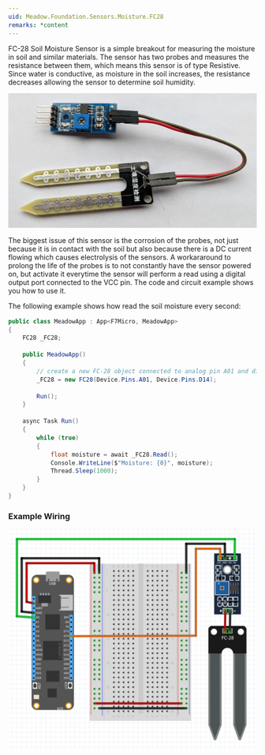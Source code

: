 ```yaml
---
uid: Meadow.Foundation.Sensors.Moisture.FC28
remarks: *content
---
```


FC-28 Soil Moisture Sensor is a simple breakout for measuring the moisture in soil and similar materials. The sensor has two probes and measures the resistance between them, which means this sensor is of type Resistive. Since water is conductive, as moisture in the soil increases, the resistance decreases allowing the sensor to determine soil humidity. 

![](../../API_Assets/Meadow.Foundation.Sensors.Moisture.FC28/img_FC28.jpg)

The biggest issue of this sensor is the corrosion of the probes, not just because it is in contact with the soil but also because there is a DC current flowing which causes electrolysis of the sensors. A workararound to prolong the life of the probes is to not constantly have the sensor powered on, but activate it everytime the sensor will perform a read using a digital output port connected to the VCC pin. The code and circuit example shows you how to use it.

The following example shows how read the soil moisture every second:

```csharp
public class MeadowApp : App<F7Micro, MeadowApp>
{
    FC28 _FC28;

    public MeadowApp()
    {
        // create a new FC-28 object connected to analog pin A01 and digital pin 14
        _FC28 = new FC28(Device.Pins.A01, Device.Pins.D14);

        Run();
    }

    async Task Run()
    {
        while (true)
        {
            float moisture = await _FC28.Read();
            Console.WriteLine($"Moisture: {0}", moisture);
            Thread.Sleep(1000);
        }
    }
}
```

### Example Wiring

![](../../API_Assets/Meadow.Foundation.Sensors.Moisture.FC28/FC28.svg)